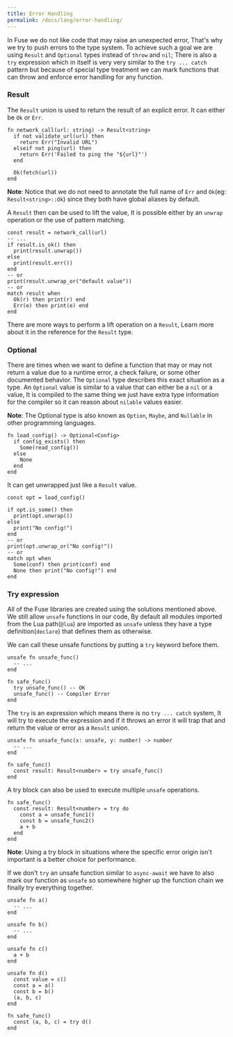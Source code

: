 ```yaml
---
title: Error Handling
permalink: /docs/lang/error-handling/
---
```


In Fuse we do not like code that may raise an unexpected error, That's why we try to push errors to the type system. To achieve such a goal we are using `Result` and `Optional` types instead of `throw` and `nil`; There is also a `try` expression which in itself is very very similar to the `try ... catch` pattern but because of special type treatment we can mark functions that can throw and enforce error handling for any function.

### Result

The `Result` union is used to return the result of an explicit error. It can either be `Ok` or `Err`.

```fuse
fn network_call(url: string) -> Result<string>
  if not validate_url(url) then
    return Err("Invalid URL")
  elseif not ping(url) then
    return Err('Failed to ping the "${url}"')
  end

  Ok(fetch(url))
end
```

__Note__: Notice that we do not need to annotate the full name of `Err` and `Ok`(eg: `Result<string>::Ok`) since they both have global aliases by default.

A `Result` then can be used to lift the value, It is possible either by an `unwrap` operation or the use of pattern matching.

```fuse
const result = network_call(url)
-- ...
if result.is_ok() then
  print(result.unwrap())
else
  print(result.err())
end
-- or
print(result.unwrap_or("default value"))
-- or
match result when
  Ok(r) then print(r) end
  Err(e) then print(e) end
end
```

There are more ways to perform a lift operation on a `Result`, Learn more about it in the reference for the `Result` type.

### Optional

There are times when we want to define a function that may or may not return a value due to a runtime error, a check failure, or some other documented behavior. The `Optional` type describes this exact situation as a type. An `Optional` value is similar to a value that can either be a `nil` or a value, It is compiled to the same thing we just have extra type information for the compiler so it can reason about `nilable` values easier.

__Note__: The Optional type is also known as `Option`, `Maybe`, and `Nullable` in other programming languages.

```fuse
fn load_config() -> Optional<Config>
  if config_exists() then
    Some(read_config())
  else
    None
  end
end
```

It can get unwrapped just like a `Result` value.

```fuse
const opt = load_config()

if opt.is_some() then
  print(opt.unwrap())
else
  print("No config!")
end
-- or
print(opt.unwrap_or("No config!"))
-- or
match opt when
  Some(conf) then print(conf) end
  None then print("No config!") end
end
```

### Try expression

All of the Fuse libraries are created using the solutions mentioned above. We still allow `unsafe` functions in our code, By default all modules imported from the Lua path(`@lua`) are imported as `unsafe` unless they have a type definition(`declare`) that defines them as otherwise.

We can call these unsafe functions by putting a `try` keyword before them.

```fuse
unsafe fn unsafe_func()
  -- ...
end

fn safe_func()
  try unsafe_func() -- OK
  unsafe_func() -- Compiler Error
end
```

The `try` is an expression which means there is no `try ... catch` system, It will try to execute the expression and if it throws an error it will trap that and return the value or error as a `Result` union.

```fuse
unsafe fn unsafe_func(x: unsafe, y: number) -> number
  -- ...
end

fn safe_func()
  const result: Result<number> = try unsafe_func()
end
```

A try block can also be used to execute multiple `unsafe` operations.

```fuse
fn safe_func()
  const result: Result<number> = try do
    const a = unsafe_func1()
    const b = unsafe_func2()
    a + b
  end
end
```

__Note__: Using a try block in situations where the specific error origin isn't important is a better choice for performance.


If we don't `try` an unsafe function similar to `async-await` we have to also mark our function as `unsafe` so somewhere higher up the function chain we finally try everything together.


```fuse
unsafe fn a()
  -- ...
end

unsafe fn b()
  -- ...
end

unsafe fn c()
  a + b
end

unsafe fn d()
  const value = c()
  const a = a()
  const b = b()
  (a, b, c)
end

fn safe_func()
  const (a, b, c) = try d()
end
```
